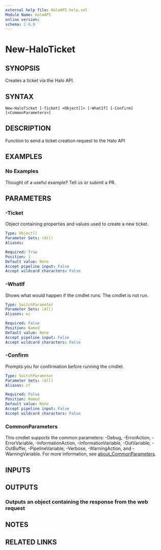 ```yaml
---
external help file: HaloAPI-help.xml
Module Name: HaloAPI
online version:
schema: 2.0.0
---
```


# New-HaloTicket

## SYNOPSIS

Creates a ticket via the Halo API.

## SYNTAX

```
New-HaloTicket [-Ticket] <Object[]> [-WhatIf] [-Confirm] [<CommonParameters>]
```

## DESCRIPTION

Function to send a ticket creation request to the Halo API

## EXAMPLES

### No Examples

Thought of a useful example? Tell us or submit a PR.

## PARAMETERS

### -Ticket

Object containing properties and values used to create a new ticket.

```yaml
Type: Object[]
Parameter Sets: (All)
Aliases:

Required: True
Position: 1
Default value: None
Accept pipeline input: False
Accept wildcard characters: False
```

### -WhatIf

Shows what would happen if the cmdlet runs. The cmdlet is not run.

```yaml
Type: SwitchParameter
Parameter Sets: (All)
Aliases: wi

Required: False
Position: Named
Default value: None
Accept pipeline input: False
Accept wildcard characters: False
```

### -Confirm

Prompts you for confirmation before running the cmdlet.

```yaml
Type: SwitchParameter
Parameter Sets: (All)
Aliases: cf

Required: False
Position: Named
Default value: None
Accept pipeline input: False
Accept wildcard characters: False
```

### CommonParameters
This cmdlet supports the common parameters: -Debug, -ErrorAction, -ErrorVariable, -InformationAction, -InformationVariable, -OutVariable, -OutBuffer, -PipelineVariable, -Verbose, -WarningAction, and -WarningVariable. For more information, see [about_CommonParameters](http://go.microsoft.com/fwlink/?LinkID=113216).

## INPUTS

## OUTPUTS

### Outputs an object containing the response from the web request

## NOTES

## RELATED LINKS
